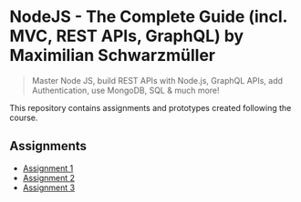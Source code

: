 # NodeJS - The Complete Guide (incl. MVC, REST APIs, GraphQL) by Maximilian Schwarzmüller

>Master Node JS, build REST APIs with Node.js, GraphQL APIs, add Authentication, use MongoDB, SQL & much more!

This repository contains assignments and prototypes created following the course.

## Assignments

-  [Assignment 1](./assignments/assignment-1)
-  [Assignment 2](./assignments/assignment-2)
-  [Assignment 3](./assignments/assignment-3)